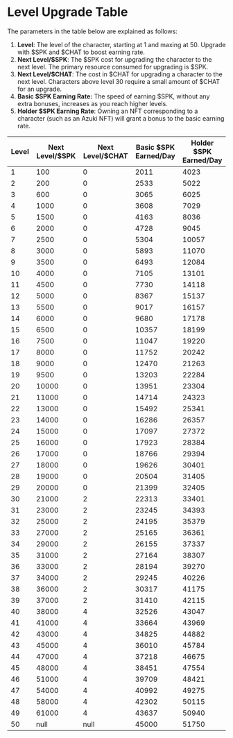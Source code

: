 # Level Upgrade Table

The parameters in the table below are explained as follows:

1. **Level**: The level of the character, starting at 1 and maxing at 50. Upgrade with $SPK and $CHAT to boost earning rate.
2. **Next Level/$SPK**: The $SPK cost for upgrading the character to the next level. The primary resource consumed for upgrading is $SPK.
3. **Next Level/$CHAT**: The cost in $CHAT for upgrading a character to the next level. Characters above level 30 require a small amount of $CHAT for an upgrade.
4. **Basic $SPK Earning Rate:** The speed of earning $SPK, without any extra bonuses, increases as you reach higher levels.
5. **Holder $SPK Earning Rate**: Owning an NFT corresponding to a character (such as an Azuki NFT) will grant a bonus to the basic earning rate.

<table><thead><tr><th width="95" data-type="number">Level</th><th width="164" data-type="number">Next Level/$SPK</th><th width="162" data-type="number">Next Level/$CHAT</th><th width="175" data-type="number">Basic $SPK Earned/Day</th><th data-type="number">Holder $SPK Earned/Day</th></tr></thead><tbody><tr><td>1</td><td>100</td><td>0</td><td>2011</td><td>4023</td></tr><tr><td>2</td><td>200</td><td>0</td><td>2533</td><td>5022</td></tr><tr><td>3</td><td>600</td><td>0</td><td>3065</td><td>6025</td></tr><tr><td>4</td><td>1000</td><td>0</td><td>3608</td><td>7029</td></tr><tr><td>5</td><td>1500</td><td>0</td><td>4163</td><td>8036</td></tr><tr><td>6</td><td>2000</td><td>0</td><td>4728</td><td>9045</td></tr><tr><td>7</td><td>2500</td><td>0</td><td>5304</td><td>10057</td></tr><tr><td>8</td><td>3000</td><td>0</td><td>5893</td><td>11070</td></tr><tr><td>9</td><td>3500</td><td>0</td><td>6493</td><td>12084</td></tr><tr><td>10</td><td>4000</td><td>0</td><td>7105</td><td>13101</td></tr><tr><td>11</td><td>4500</td><td>0</td><td>7730</td><td>14118</td></tr><tr><td>12</td><td>5000</td><td>0</td><td>8367</td><td>15137</td></tr><tr><td>13</td><td>5500</td><td>0</td><td>9017</td><td>16157</td></tr><tr><td>14</td><td>6000</td><td>0</td><td>9680</td><td>17178</td></tr><tr><td>15</td><td>6500</td><td>0</td><td>10357</td><td>18199</td></tr><tr><td>16</td><td>7500</td><td>0</td><td>11047</td><td>19220</td></tr><tr><td>17</td><td>8000</td><td>0</td><td>11752</td><td>20242</td></tr><tr><td>18</td><td>9000</td><td>0</td><td>12470</td><td>21263</td></tr><tr><td>19</td><td>9500</td><td>0</td><td>13203</td><td>22284</td></tr><tr><td>20</td><td>10000</td><td>0</td><td>13951</td><td>23304</td></tr><tr><td>21</td><td>11000</td><td>0</td><td>14714</td><td>24323</td></tr><tr><td>22</td><td>13000</td><td>0</td><td>15492</td><td>25341</td></tr><tr><td>23</td><td>14000</td><td>0</td><td>16286</td><td>26357</td></tr><tr><td>24</td><td>15000</td><td>0</td><td>17097</td><td>27372</td></tr><tr><td>25</td><td>16000</td><td>0</td><td>17923</td><td>28384</td></tr><tr><td>26</td><td>17000</td><td>0</td><td>18766</td><td>29394</td></tr><tr><td>27</td><td>18000</td><td>0</td><td>19626</td><td>30401</td></tr><tr><td>28</td><td>19000</td><td>0</td><td>20504</td><td>31405</td></tr><tr><td>29</td><td>20000</td><td>0</td><td>21399</td><td>32405</td></tr><tr><td>30</td><td>21000</td><td>2</td><td>22313</td><td>33401</td></tr><tr><td>31</td><td>23000</td><td>2</td><td>23245</td><td>34393</td></tr><tr><td>32</td><td>25000</td><td>2</td><td>24195</td><td>35379</td></tr><tr><td>33</td><td>27000</td><td>2</td><td>25165</td><td>36361</td></tr><tr><td>34</td><td>29000</td><td>2</td><td>26155</td><td>37337</td></tr><tr><td>35</td><td>31000</td><td>2</td><td>27164</td><td>38307</td></tr><tr><td>36</td><td>33000</td><td>2</td><td>28194</td><td>39270</td></tr><tr><td>37</td><td>34000</td><td>2</td><td>29245</td><td>40226</td></tr><tr><td>38</td><td>36000</td><td>2</td><td>30317</td><td>41175</td></tr><tr><td>39</td><td>37000</td><td>2</td><td>31410</td><td>42115</td></tr><tr><td>40</td><td>38000</td><td>4</td><td>32526</td><td>43047</td></tr><tr><td>41</td><td>41000</td><td>4</td><td>33664</td><td>43969</td></tr><tr><td>42</td><td>43000</td><td>4</td><td>34825</td><td>44882</td></tr><tr><td>43</td><td>45000</td><td>4</td><td>36010</td><td>45784</td></tr><tr><td>44</td><td>47000</td><td>4</td><td>37218</td><td>46675</td></tr><tr><td>45</td><td>48000</td><td>4</td><td>38451</td><td>47554</td></tr><tr><td>46</td><td>51000</td><td>4</td><td>39709</td><td>48421</td></tr><tr><td>47</td><td>54000</td><td>4</td><td>40992</td><td>49275</td></tr><tr><td>48</td><td>58000</td><td>4</td><td>42302</td><td>50115</td></tr><tr><td>49</td><td>61000</td><td>4</td><td>43637</td><td>50940</td></tr><tr><td>50</td><td>null</td><td>null</td><td>45000</td><td>51750</td></tr></tbody></table>

